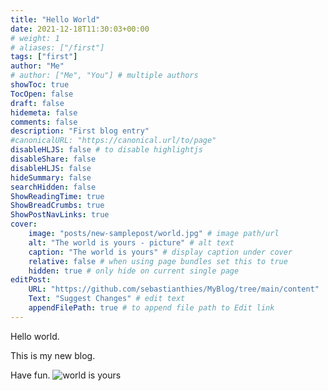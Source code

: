 ```yaml
---
title: "Hello World"
date: 2021-12-18T11:30:03+00:00
# weight: 1
# aliases: ["/first"]
tags: ["first"]
author: "Me"
# author: ["Me", "You"] # multiple authors
showToc: true
TocOpen: false
draft: false
hidemeta: false
comments: false
description: "First blog entry"
#canonicalURL: "https://canonical.url/to/page"
disableHLJS: false # to disable highlightjs
disableShare: false
disableHLJS: false
hideSummary: false
searchHidden: false
ShowReadingTime: true
ShowBreadCrumbs: true
ShowPostNavLinks: true
cover:
    image: "posts/new-samplepost/world.jpg" # image path/url
    alt: "The world is yours - picture" # alt text
    caption: "The world is yours" # display caption under cover
    relative: false # when using page bundles set this to true
    hidden: true # only hide on current single page
editPost:
    URL: "https://github.com/sebastianthies/MyBlog/tree/main/content"
    Text: "Suggest Changes" # edit text
    appendFilePath: true # to append file path to Edit link
---
```


Hello world.

This is my new blog.

Have fun.
![world is yours](../pokal.jpg)

